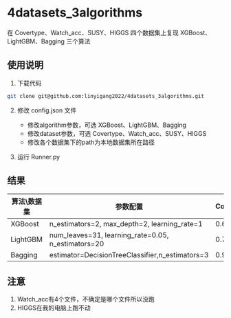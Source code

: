 # 4datasets_3algorithms

在 Covertype、Watch_acc、SUSY、HIGGS 四个数据集上复现 XGBoost、LightGBM、Bagging 三个算法



## 使用说明

1. 下载代码

```bash
git clone git@github.com:linyigang2022/4datasets_3algorithms.git
```

2. 修改 config.json 文件

   - 修改algorithm参数，可选 XGBoost、LightGBM、Bagging
   - 修改dataset参数，可选 Covertype、Watch_acc、SUSY、HIGGS
   - 修改各个数据集下的path为本地数据集所在路径
3. 运行 Runner.py



## 结果

| 算法\数据集 | 参数配置                                            | Covertype | Watch_acc | SUSY   | HIGGS |
| ----------- | --------------------------------------------------- | --------- | --------- | ------ | ----- |
| XGBoost     | n_estimators=2,  max_depth=2, learning_rate=1       | 0.6874    |           | 0.7533 |       |
| LightGBM    | num_leaves=31, learning_rate=0.05,  n_estimators=20 | 0.7687    |           | 0.7914 |       |
| Bagging     | estimator=DecisionTreeClassifier,n_estimators=3     | 0.9477    |           | 0.7506 |       |



## 注意

1. Watch_acc有4个文件，不确定是哪个文件所以没跑
2. HIGGS在我的电脑上跑不动